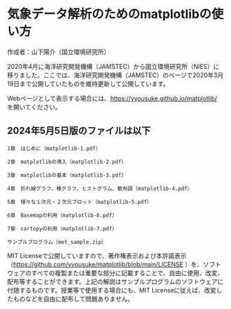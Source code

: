 # 気象データ解析のためのmatplotlibの使い⽅

作成者：山下陽介（国立環境研究所）

2020年4月に海洋研究開発機構（JAMSTEC）から国立環境研究所（NIES）に移りました。ここでは、海洋研究開発機構（JAMSTEC）のページで2020年3月19日まで公開していたものを維持更新して公開しています。

Webページとして表示する場合には、https://yyousuke.github.io/matplotlib/ を開いてください。


## 2024年5月5日版のファイルは以下

    1章　はじめに（matplotlib-1.pdf）

    2章　matplotlibの導入（matplotlib-2.pdf）

    3章　matplotlibの基本（matplotlib-3.pdf）

    4章　折れ線グラフ、棒グラフ、ヒストグラム、散布図（matplotlib-4.pdf）

    5章　様々な１次元・２次元プロット（matplotlib-5.pdf）

    6章　Basemapの利用（matplotlib-6.pdf）

    7章　cartopyの利用（matplotlib-7.pdf）

    サンプルプログラム（met_sample.zip）

MIT Licenseで公開していますので、著作権表示および本許諾表示（https://github.com/yyousuke/matplotlib/blob/main/LICENSE ）を、ソフトウェアのすべての複製または重要な部分に記載することで、自由に使用、改変、配布等することができます。上記の解説はサンプルプログラムのソフトウェアに付随するものです。授業等で使用する場合にも、MIT Licenseに従えば、改変したものなどを自由に配布して問題ありません。

